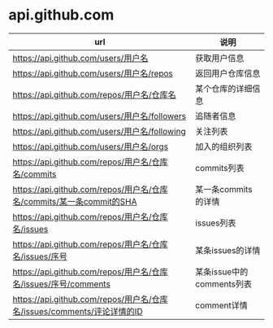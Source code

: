 # api.github.com

| url                              | 说明         |
| -------------------------------- | ------------ |
| https://api.github.com/users/用户名 | 获取用户信息 |
|https://api.github.com/users/用户名/repos|返回用户仓库信息|
|https://api.github.com/repos/用户名/仓库名|某个仓库的详细信息|
|https://api.github.com/users/用户名/followers|追随者信息|
|https://api.github.com/users/用户名/following|关注列表|
|https://api.github.com/users/用户名/orgs|加入的组织列表|
|https://api.github.com/repos/用户名/仓库名/commits|commits列表|
|https://api.github.com/repos/用户名/仓库名/commits/某一条commit的SHA|某一条commits的详情|
|https://api.github.com/repos/用户名/仓库名/issues|issues列表|
|https://api.github.com/repos/用户名/仓库名/issues/序号|某条issues的详情|
|https://api.github.com/repos/用户名/仓库名/issues/序号/comments|某条issue中的comments列表|
|https://api.github.com/repos/用户名/仓库名/issues/comments/评论详情的ID|comment详情|
